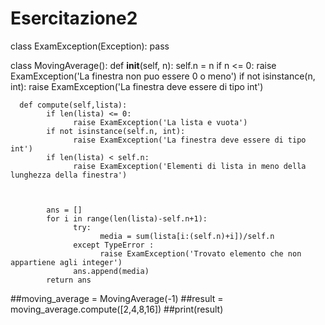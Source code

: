 # Esercitazione2

class ExamException(Exception):
      pass


class MovingAverage():
      def __init__(self, n):
            self.n = n
            if n <= 0:
                  raise ExamException('La finestra non puo essere 0 o meno')
            if not isinstance(n, int):
                  raise ExamException('La finestra deve essere di tipo int')
            

      def compute(self,lista):
            if len(lista) <= 0:
                  raise ExamException('La lista e vuota')
            if not isinstance(self.n, int):
                  raise ExamException('La finestra deve essere di tipo int')
            if len(lista) < self.n:
                  raise ExamException('Elementi di lista in meno della lunghezza della finestra')

            
                  
            ans = []
            for i in range(len(lista)-self.n+1):
                  try:
                        media = sum(lista[i:(self.n)+i])/self.n
                  except TypeError :
                        raise ExamException('Trovato elemento che non appartiene agli integer')
                  ans.append(media)
            return ans
                   



##moving_average = MovingAverage(-1)
##result = moving_average.compute([2,4,8,16])
##print(result)
##            
